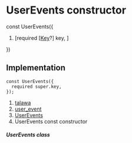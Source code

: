 
<div>

# UserEvents constructor

</div>


const UserEvents({

1.  [required
    [[Key](https://api.flutter.dev/flutter/foundation/Key-class.html)?]
    key, ]

})



## Implementation

``` language-dart
const UserEvents({
  required super.key,
});
```







1.  [talawa](../../index.html)
2.  [user_event](../../views_after_auth_screens_profile_user_event/)
3.  [UserEvents](../../views_after_auth_screens_profile_user_event/UserEvents-class.html)
4.  UserEvents const constructor

##### UserEvents class








